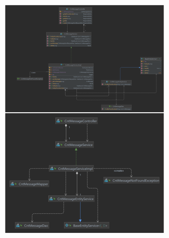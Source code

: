 
<img src="https://github.com/n11-TalentHub-Java-Bootcamp/n11-talenthub-bootcamp-graduation-project-omerozturk18/blob/main/Backend/documents/UmlDiagram/cnt/CntUmlDiagram.png">
<img src="https://github.com/n11-TalentHub-Java-Bootcamp/n11-talenthub-bootcamp-graduation-project-omerozturk18/blob/main/Backend/documents/UmlDiagram/cnt/CntUmlDiagram2.png">